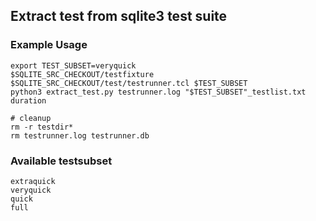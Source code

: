 ## Extract test from sqlite3 test suite

### Example Usage
```SHELL
export TEST_SUBSET=veryquick
$SQLITE_SRC_CHECKOUT/testfixture $SQLITE_SRC_CHECKOUT/test/testrunner.tcl $TEST_SUBSET
python3 extract_test.py testrunner.log "$TEST_SUBSET"_testlist.txt duration

# cleanup
rm -r testdir*
rm testrunner.log testrunner.db
```

### Available testsubset
```
extraquick
veryquick
quick
full
```



